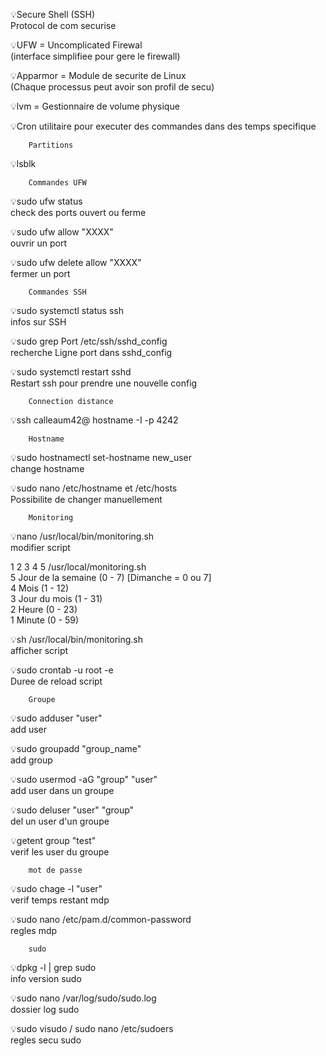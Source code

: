 :bulb:Secure Shell (SSH)  
Protocol de com securise  

:bulb:UFW = Uncomplicated Firewal  
(interface simplifiee pour gere le firewall)  

:bulb:Apparmor = Module de securite de Linux  
(Chaque processus peut avoir son profil de secu)  

:bulb:lvm = Gestionnaire de volume physique  

:bulb:Cron utilitaire pour executer des commandes dans des temps specifique   

		Partitions
:bulb:lsblk

		Commandes UFW
:bulb:sudo ufw status  
check des ports ouvert ou ferme

:bulb:sudo ufw allow "XXXX"  			
ouvrir un port

:bulb:sudo ufw delete allow "XXXX"  
fermer un port

		Commandes SSH
:bulb:sudo systemctl status ssh  
infos sur SSH  

:bulb:sudo grep Port /etc/ssh/sshd_config	  
recherche Ligne port dans sshd_config  

:bulb:sudo systemctl restart sshd              
Restart ssh pour prendre une nouvelle config  

		Connection distance
:bulb:ssh calleaum42@ hostname -I -p 4242  

		Hostname
:bulb:sudo hostnamectl set-hostname new_user  
change hostname  

:bulb:sudo nano /etc/hostname  et /etc/hosts  
Possibilite de changer manuellement  
		
		Monitoring
:bulb:nano /usr/local/bin/monitoring.sh  
modifier script  

1 2 3 4 5 /usr/local/monitoring.sh    
5 Jour de la semaine (0 - 7) [Dimanche = 0 ou 7]  
4 Mois (1 - 12)  
3 Jour du mois (1 - 31)  
2 Heure (0 - 23)  
1 Minute (0 - 59)  

:bulb:sh   /usr/local/bin/monitoring.sh  
afficher script  

:bulb:sudo crontab -u root -e  
Duree de reload script  



		Groupe
:bulb:sudo adduser "user"  
add user  

:bulb:sudo groupadd "group_name"  
add group  

:bulb:sudo usermod -aG "group" "user"  
add user dans un groupe  

:bulb:sudo deluser "user" "group"  		
del un user d'un groupe  

:bulb:getent group "test"  
verif les user du groupe  


		mot de passe
:bulb:sudo chage -l "user"  
verif temps restant mdp  

:bulb:sudo nano /etc/pam.d/common-password  
regles mdp  

		sudo
:bulb:dpkg -l | grep sudo  
info version sudo  

:bulb:sudo nano /var/log/sudo/sudo.log  
dossier log sudo  

:bulb:sudo visudo / sudo nano /etc/sudoers  
regles secu sudo  




